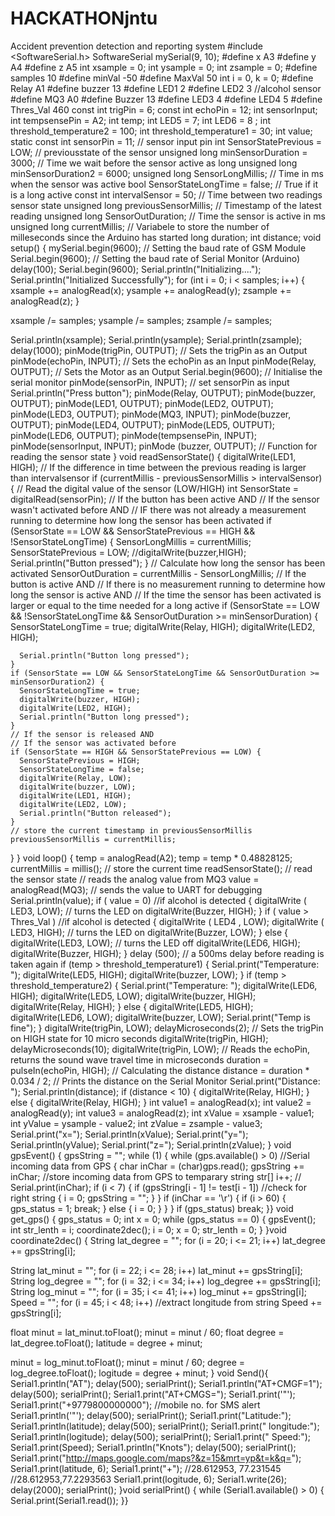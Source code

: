 # HACKATHONjntu
Accident prevention detection and reporting system 
#include <SoftwareSerial.h>
SoftwareSerial mySerial(9, 10);
#define x A3
#define y A4
#define z A5
int xsample = 0;
int ysample = 0;
int zsample = 0;
#define samples 10
#define minVal -50
#define MaxVal 50
int i = 0, k = 0;
#define Relay A1
#define buzzer 13
#define LED1 2
#define LED2 3
//alcohol sensor
#define MQ3 A0
#define Buzzer 13
#define LED3 4
#define LED4 5
#define Thres_Val 460
const int trigPin = 6;
const int echoPin = 12;
int sensorInput;
int tempsensePin = A2;
int temp;
int LED5 = 7;
int LED6 = 8 ;
int threshold_temperature2 = 100;
int threshold_temperature1 = 30;
int value;
static const int sensorPin = 11;                    // sensor input pin
int SensorStatePrevious = LOW;                      // previousstate of the sensor
unsigned long minSensorDuration = 3000; // Time we wait before  the sensor active as long
unsigned long minSensorDuration2 = 6000;
unsigned long SensorLongMillis;                // Time in ms when the sensor was active
bool SensorStateLongTime = false;                  // True if it is a long active
const int intervalSensor = 50;                      // Time between two readings sensor state
unsigned long previousSensorMillis;                 // Timestamp of the latest reading
unsigned long SensorOutDuration;                  // Time the sensor is active in ms
unsigned long currentMillis;          // Variabele to store the number of milleseconds since the Arduino has started
long duration;
int distance;
void setup() {
  mySerial.begin(9600);   // Setting the baud rate of GSM Module
  Serial.begin(9600);    // Setting the baud rate of Serial Monitor (Arduino)
  delay(100);
  Serial.begin(9600);
  Serial.println("Initializing....");
  Serial.println("Initialized Successfully");
  for (int i = 0; i < samples; i++)
  {
    xsample += analogRead(x);
    ysample += analogRead(y);
    zsample += analogRead(z);
  }

  xsample /= samples;
  ysample /= samples;
  zsample /= samples;

  Serial.println(xsample);
  Serial.println(ysample);
  Serial.println(zsample);
  delay(1000);
  pinMode(trigPin, OUTPUT); // Sets the trigPin as an Output
  pinMode(echoPin, INPUT); // Sets the echoPin as an Input
  pinMode(Relay, OUTPUT); // Sets the Motor as an Output
  Serial.begin(9600);                 // Initialise the serial monitor
  pinMode(sensorPin, INPUT);          // set sensorPin as input
  Serial.println("Press button");
  pinMode(Relay, OUTPUT);
  pinMode(buzzer, OUTPUT);
  pinMode(LED1, OUTPUT);
  pinMode(LED2, OUTPUT);
  pinMode(LED3, OUTPUT);
  pinMode(MQ3, INPUT);
  pinMode(buzzer, OUTPUT);
  pinMode(LED4, OUTPUT);
  pinMode(LED5, OUTPUT);
  pinMode(LED6, OUTPUT);
  pinMode(tempsensePin, INPUT);
  pinMode(sensorInput, INPUT);
  pinMode (buzzer, OUTPUT);
  // Function for reading the sensor state
}
void readSensorState() {
  digitalWrite(LED1, HIGH);
  // If the difference in time between the previous reading is larger than intervalsensor
  if (currentMillis - previousSensorMillis > intervalSensor) {
    // Read the digital value of the sensor (LOW/HIGH)
    int SensorState = digitalRead(sensorPin);
    // If the button has been active AND
    // If the sensor wasn't activated before AND
    // IF there was not already a measurement running to determine how long the sensor has been activated
    if (SensorState == LOW && SensorStatePrevious == HIGH && !SensorStateLongTime) {
      SensorLongMillis = currentMillis;
      SensorStatePrevious = LOW;
      //digitalWrite(buzzer,HIGH);
      Serial.println("Button pressed");
    }
    // Calculate how long the sensor has been activated
    SensorOutDuration = currentMillis - SensorLongMillis;
    // If the button is active AND
    // If there is no measurement running to determine how long the sensor is active AND
    // If the time the sensor has been activated is larger or equal to the time needed for a long active
    if (SensorState == LOW && !SensorStateLongTime && SensorOutDuration >= minSensorDuration) {
      SensorStateLongTime = true;
      digitalWrite(Relay, HIGH);
      digitalWrite(LED2, HIGH);


      Serial.println("Button long pressed");
    }
    if (SensorState == LOW && SensorStateLongTime && SensorOutDuration >= minSensorDuration2) {
      SensorStateLongTime = true;
      digitalWrite(buzzer, HIGH);
      digitalWrite(LED2, HIGH);
      Serial.println("Button long pressed");
    }
    // If the sensor is released AND
    // If the sensor was activated before
    if (SensorState == HIGH && SensorStatePrevious == LOW) {
      SensorStatePrevious = HIGH;
      SensorStateLongTime = false;
      digitalWrite(Relay, LOW);
      digitalWrite(buzzer, LOW);
      digitalWrite(LED1, HIGH);
      digitalWrite(LED2, LOW);
      Serial.println("Button released");
    }
    // store the current timestamp in previousSensorMillis
    previousSensorMillis = currentMillis;
  }
}
void loop() {
  temp = analogRead(A2);
  temp = temp * 0.48828125;
  currentMillis = millis();    // store the current time
  readSensorState();           // read the sensor state // reads the analog value from MQ3
  value = analogRead(MQ3);
  // sends the value to UART for debugging
  Serial.println(value);
  if ( value = 0)  //if alcohol is detected
  {
    digitalWrite ( LED3, LOW);    // turns the LED on
    digitalWrite(Buzzer, HIGH);
  }
  if ( value > Thres_Val )   //if alcohol is detected
  { digitalWrite ( LED4 , LOW);
    digitalWrite ( LED3, HIGH);       // turns the LED on
    digitalWrite(Buzzer, LOW);
  } else {
    digitalWrite(LED3, LOW);      //  turns the LED off
    digitalWrite(LED6, HIGH);
    digitalWrite(Buzzer, HIGH);
  }
  delay (500);            //  a 500ms delay before reading is taken again
  if (temp > threshold_temperature1)
  {
    Serial.print("Temperature: ");
    digitalWrite(LED5, HIGH);
    digitalWrite(buzzer, LOW);
  }
  if (temp > threshold_temperature2)
  {
    Serial.print("Temperature: ");
    digitalWrite(LED6, HIGH);
    digitalWrite(LED5, LOW);
    digitalWrite(buzzer, HIGH);
    digitalWrite(Relay, HIGH);
  }
  else
  {
    digitalWrite(LED5, HIGH);
    digitalWrite(LED6, LOW);
    digitalWrite(buzzer, LOW);
    Serial.print("Temp is fine");
  } digitalWrite(trigPin, LOW);
  delayMicroseconds(2);
  // Sets the trigPin on HIGH state for 10 micro seconds
  digitalWrite(trigPin, HIGH);
  delayMicroseconds(10);
  digitalWrite(trigPin, LOW);
  // Reads the echoPin, returns the sound wave travel time in microseconds
  duration = pulseIn(echoPin, HIGH);
  // Calculating the distance
  distance = duration * 0.034 / 2;
  // Prints the distance on the Serial Monitor
  Serial.print("Distance: ");
  Serial.println(distance);
  if (distance < 10) {
    digitalWrite(Relay, HIGH);
  }
  else
  {
    digitalWrite(Relay, HIGH);
  }
  int value1 = analogRead(x);
  int value2 = analogRead(y);
  int value3 = analogRead(z);
  int xValue = xsample - value1;
  int yValue = ysample - value2;
  int zValue = zsample - value3;
  Serial.print("x=");
  Serial.println(xValue);
  Serial.print("y=");
  Serial.println(yValue);
  Serial.print("z=");
  Serial.println(zValue);
}
void gpsEvent()
{
  gpsString = "";
  while (1)
  {
    while (gps.available() > 0)          //Serial incoming data from GPS
    {
      char inChar = (char)gps.read();
      gpsString += inChar;                   //store incoming data from GPS to temparary string str[]
      i++;
      // Serial.print(inChar);
      if (i < 7)
      {
        if (gpsString[i - 1] != test[i - 1])    //check for right string
        {
          i = 0;
          gpsString = "";
        }   }
      if (inChar == '\r')
      {   if (i > 60)
        {  gps_status = 1;
          break; }
        else
        {
          i = 0; } }   }
    if (gps_status)
      break;
  }}
void get_gps()
{
  gps_status = 0;
  int x = 0;
  while (gps_status == 0)
  {
    gpsEvent();
    int str_lenth = i;
    coordinate2dec();
    i = 0; x = 0;
    str_lenth = 0;
  }
}void coordinate2dec()
{
  String lat_degree = "";
  for (i = 20; i <= 21; i++)
    lat_degree += gpsString[i];

  String lat_minut = "";
  for (i = 22; i <= 28; i++)
    lat_minut += gpsString[i];
 String log_degree = "";
  for (i = 32; i <= 34; i++)
    log_degree += gpsString[i];
  String log_minut = "";
  for (i = 35; i <= 41; i++)
    log_minut += gpsString[i];
  Speed = "";
  for (i = 45; i < 48; i++)   //extract longitude from string
    Speed += gpsString[i];

  float minut = lat_minut.toFloat();
  minut = minut / 60;
  float degree = lat_degree.toFloat();
  latitude = degree + minut;

  minut = log_minut.toFloat();
  minut = minut / 60;
  degree = log_degree.toFloat();
  logitude = degree + minut;
}
void Send(){
  Serial1.println("AT");
  delay(500);
  serialPrint();
  Serial1.println("AT+CMGF=1");
  delay(500);
  serialPrint();
  Serial1.print("AT+CMGS=");
  Serial1.print('"');
  Serial1.print("+9779800000000"); //mobile no. for SMS alert
  Serial1.println('"');
  delay(500);
  serialPrint();
  Serial1.print("Latitude:");
  Serial1.println(latitude);
  delay(500);
  serialPrint();
  Serial1.print(" longitude:");
  Serial1.println(logitude);
  delay(500);
  serialPrint();
  Serial1.print(" Speed:");
  Serial1.print(Speed);
  Serial1.println("Knots");
  delay(500);
  serialPrint();
  Serial1.print("http://maps.google.com/maps?&z=15&mrt=yp&t=k&q=");
  Serial1.print(latitude, 6);
  Serial1.print("+");              //28.612953, 77.231545   //28.612953,77.2293563
  Serial1.print(logitude, 6);
  Serial1.write(26);
  delay(2000);
  serialPrint();
}void serialPrint()
{  while (Serial1.available() > 0)
  {  Serial.print(Serial1.read());
  }}
